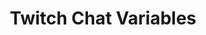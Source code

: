 ---
title: Twitch Chat Variables
navigation.title: Twitch Chat
variables:
  - name: msgId
    type: string
    description: Twitch's message identifier
    value: a126e8a8-43f7-4a14-8990-e8c3feea76d8
  - name: role
    type: number
    description: The role of the user<br>1=`Viewer`, 2=`VIP`, 3=`Moderator`, 4=`Broadcaster`
    value: 1
  - name: isSubscribed
    type: boolean
    description: Is the user subscribed?
    value: True
  - name: color
    type: string
    description: Hex value of the user's chat color
    value: '#e5e5e5'
  - name: colorR
    type: string
    description: The red in RGB of the user's chat color
    value: 229
  - name: colorG
    type: string
    description: The green in RGB of the user's chat color
    value: 229
  - name: colorB
    type: string
    description: The blue in RGB of the user's chat color
    value: 229
  - name: message
    type: string
    description: Text content of the chat message
    value: Hello!
  - name: messageStripped
    type: string
    description: The chat message with emotes stripped
    value: Hello!
  - name: messageCheermotesStripped
    type: string
    description: The chat message with cheer emotes stripped.
    value: Hello!
  - name: emoteCount
    type: number
    description: Number of emotes in the chat message
    value: 0
  - name: emotes
    type: List<TwitchEmote>
    description: A C# accessible list of emotes used in the chat message
    variables:
      - name: id
        type: number
        description: The id of the emote
        value: 25
      - name: type
        type: string
        description: From which source the emote came from
        value: Twitch
      - name: startIndex
        type: number
        description: On which letter the emote started
        value: 0
      - name: endIndex
        type: number
        description: On which letter the emote ended
        value: 4
      - name: imageUrl
        type: string
        description: The URL of an image from the emote
        value: https://static-cdn.jtvnw.net/emoticons/v2/25/default/dark/2.0
  - name: isHighlight
    type: boolean
    description: Is this message a Twitch Highlight?
    value: True
  - name: isAction
    type: boolean
    description: Is this message a `/me` action?
    value: True
  - name: isReply
    type: boolean
    description: Is this message a reply?
    value: True
  - name: isReply
    type: string
    description: The username the message is replying to
    value: twitchuser123
  - name: firstMessage
    type: boolean
    description: Is this user a first time chatter?
    value: True
---
